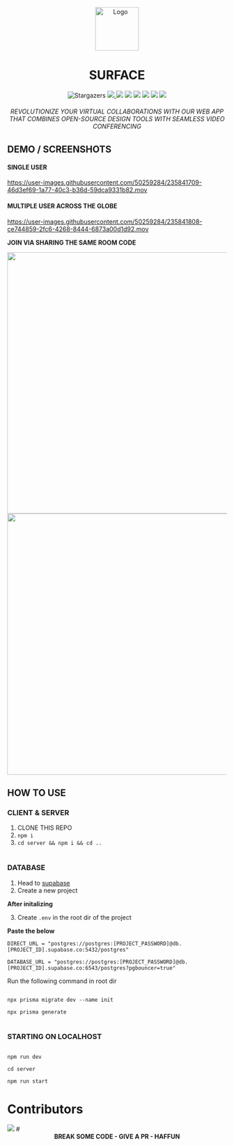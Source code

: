 <div align="center">
    <img src="https://cdn.discordapp.com/attachments/1098174922951495680/1098174923232510002/Bit_Space.png" width="100" alt="Logo"/><br/>
    <h1 align="center">SURFACE</h1>
		<img alt="Stargazers" src="https://img.shields.io/github/stars/bitspaceorg/surface?style=for-the-badge&logo=starship&color=C9CBFF&logoColor=D9E0EE&labelColor=302D41">
  <a href="https://github.com/RahulNavneeth">
    <img src="https://img.shields.io/badge/GitHub-100000?style=for-the-badge&logo=github&logoColor=white"/>
  </a>
<img src="https://img.shields.io/badge/SvelteKit-FF3E00?style=for-the-badge&logo=Svelte&logoColor=white"/>
<img src="https://img.shields.io/badge/TypeScript-007ACC?style=for-the-badge&logo=typescript&logoColor=white"/>
<img src="https://img.shields.io/badge/Prisma-3982CE?style=for-the-badge&logo=Prisma&logoColor=white"/>
<img src="https://img.shields.io/badge/Supabase-181818?style=for-the-badge&logo=supabase&logoColor=white"/>
<img src="https://img.shields.io/badge/Socket.io-010101?&style=for-the-badge&logo=Socket.io&logoColor=white"/>
<img src="https://img.shields.io/badge/Buy_Me_A_Coffee-FFDD00?style=for-the-badge&logo=buy-me-a-coffee&logoColor=black"/>

<h6>
REVOLUTIONIZE YOUR VIRTUAL COLLABORATIONS WITH OUR WEB APP THAT COMBINES OPEN-SOURCE DESIGN TOOLS WITH SEAMLESS VIDEO CONFERENCING
</h6>
</div>

## DEMO / SCREENSHOTS

#### SINGLE USER

https://user-images.githubusercontent.com/50259284/235841709-46d3ef69-1a77-40c3-b36d-59dca9331b82.mov

#### MULTIPLE USER ACROSS THE GLOBE

https://user-images.githubusercontent.com/50259284/235841808-ce744859-2fc6-4268-8444-6873a00d1d92.mov

**JOIN VIA SHARING THE SAME ROOM CODE**

<img width=600 src="https://user-images.githubusercontent.com/50259284/235842306-c0124912-9d4d-417c-8084-4135b2d94469.png" />

<img width=600 src="https://user-images.githubusercontent.com/50259284/235842286-2827575f-b60c-4841-ba37-d07740671ee3.png" />


## HOW TO USE

### CLIENT & SERVER

1. CLONE THIS REPO
2. `npm i`
3. `cd server && npm i && cd ..`

#

### DATABASE

1. Head to [supabase](https://app.supabase.com)
2. Create a new project

**After initalizing**

3. Create `.env` in the root dir of the project

**Paste the below**

```
DIRECT_URL = "postgres://postgres:[PROJECT_PASSWORD]@db.[PROJECT_ID].supabase.co:5432/postgres"
 
DATABASE_URL = "postgres://postgres:[PROJECT_PASSWORD]@db.[PROJECT_ID].supabase.co:6543/postgres?pgbouncer=true"
```

Run the following command in root dir

```shell

npx prisma migrate dev --name init

npx prisma generate

```
#

### STARTING ON LOCALHOST

```shell

npm run dev

cd server

npm run start

```
# Contributors
  <img src = "https://contrib.rocks/image?repo=bitspaceorg/surface"/>
#
<div align=center>
<b>BREAK SOME CODE - GIVE A PR - HAFFUN</b>
</div>






